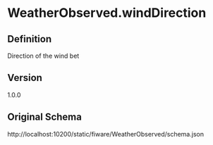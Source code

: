 # WeatherObserved.windDirection

## Definition
Direction of the wind bet

## Version
1.0.0

## Original Schema
http://localhost:10200/static/fiware/WeatherObserved/schema.json
